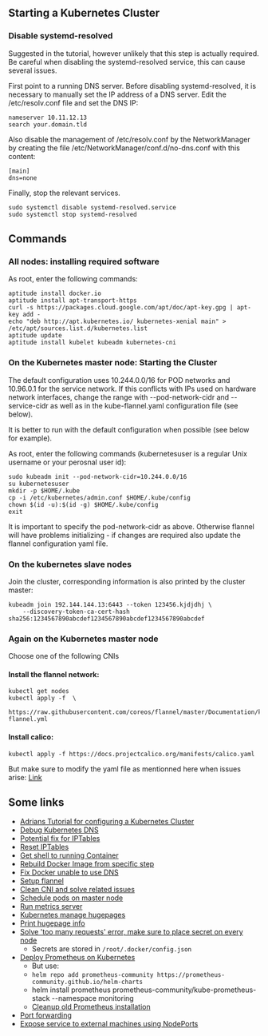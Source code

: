 
## Starting a Kubernetes Cluster

### Disable systemd-resolved
Suggested in the tutorial, however unlikely that this step is actually required. Be careful when disabling the systemd-resolved service, this can cause several issues.

First point to a running DNS server.
Before disabling systemd-resolved, it is necessary to manually set the IP address of a DNS server.
Edit the /etc/resolv.conf file and set the DNS IP:

    nameserver 10.11.12.13
    search your.domain.tld

Also disable the management of /etc/resolv.conf by the NetworkManager by creating the file
/etc/NetworkManager/conf.d/no-dns.conf with this content:

    [main]
    dns=none

Finally, stop the relevant services.

    sudo systemctl disable systemd-resolved.service
    sudo systemctl stop systemd-resolved



## Commands
### All nodes: installing required software

As root, enter the following commands:

    aptitude install docker.io
    aptitude install apt-transport-https
    curl -s https://packages.cloud.google.com/apt/doc/apt-key.gpg | apt-key add -
    echo "deb http://apt.kubernetes.io/ kubernetes-xenial main" > /etc/apt/sources.list.d/kubernetes.list
    aptitude update
    aptitude install kubelet kubeadm kubernetes-cni


### On the Kubernetes master node: Starting the Cluster

The default configuration uses 10.244.0.0/16 for POD networks and 10.96.0.1 for the service network.
If this conflicts with IPs used on hardware network interfaces, change the range with --pod-network-cidr
and --service-cidr as well as in the kube-flannel.yaml configuration file (see below).

It is better to run with the default configuration when possible (see below for example).

As root, enter the following commands (kubernetesuser is a regular Unix username or your perosnal user id):

    sudo kubeadm init --pod-network-cidr=10.244.0.0/16 
    su kubernetesuser
    mkdir -p $HOME/.kube
    cp -i /etc/kubernetes/admin.conf $HOME/.kube/config
    chown $(id -u):$(id -g) $HOME/.kube/config
    exit

It is important to specify the pod-network-cidr as above. Otherwise flannel will have problems initializing - if changes are required also update the flannel configuration yaml file.

### On the kubernetes slave nodes

Join the cluster, corresponding information is also printed by the cluster master:

    kubeadm join 192.144.144.13:6443 --token 123456.kjdjdhj \
        --discovery-token-ca-cert-hash sha256:1234567890abcdef1234567890abcdef1234567890abcdef


### Again on the Kubernetes master node

Choose one of the following CNIs

#### Install the flannel network:
 
    kubectl get nodes
    kubectl apply -f  \
        https://raw.githubusercontent.com/coreos/flannel/master/Documentation/kube-flannel.yml

#### Install calico:
    kubectl apply -f https://docs.projectcalico.org/manifests/calico.yaml

But make sure to modify the yaml file as mentionned here when issues arise: [Link](https://github.com/projectcalico/calico/issues/2561)



## Some links

- [Adrians Tutorial for configuring a Kubernetes Cluster](https://github.com/asqasq/docs/blob/master/kubernetes/kubernetes.md)
- [Debug Kubernetes DNS](https://kubernetes.io/docs/tasks/administer-cluster/dns-debugging-resolution/)
- [Potential fix for IPTables](https://github.com/coredns/coredns/issues/2693)
- [Reset IPTables](https://serverfault.com/questions/200635/best-way-to-clear-all-iptables-rules)
- [Get shell to running Container](https://kubernetes.io/docs/tasks/debug-application-cluster/get-shell-running-container/)
- [Rebuild Docker Image from specific step](https://stackoverflow.com/questions/35154219/rebuild-docker-image-from-specific-step)
- [Fix Docker unable to use DNS](https://stackoverflow.com/questions/24991136/docker-build-could-not-resolve-archive-ubuntu-com-apt-get-fails-to-install-a)
- [Setup flannel](https://github.com/flannel-io/flannel/blob/master/Documentation/kubernetes.md)
- [Clean CNI and solve related issues](https://github.com/kubernetes/kubernetes/issues/39557)
- [Schedule pods on master node](https://stackoverflow.com/questions/43147941/allow-scheduling-of-pods-on-kubernetes-master)
- [Run metrics server](https://stackoverflow.com/questions/52224829/kubernetes-metrics-unable-to-fetch-pod-node-metrics)
- [Kubernetes manage hugepages](https://kubernetes.io/docs/tasks/manage-hugepages/scheduling-hugepages/)
- [Print hugepage info](https://unix.stackexchange.com/questions/167451/how-to-monitor-use-of-huge-pages-per-process)
- [Solve 'too many requests' error, make sure to place secret on every node](https://kubernetes.io/docs/concepts/containers/images/#using-a-private-registry)
    - Secrets are stored in `/root/.docker/config.json`
- [Deploy Prometheus on Kubernetes](https://betterprogramming.pub/monitor-your-kubernetes-cluster-with-prometheus-and-grafana-1f7d0195e59)
    - But use:
    - `helm repo add prometheus-community https://prometheus-community.github.io/helm-charts`
    - helm install prometheus prometheus-community/kube-prometheus-stack --namespace monitoring
    - [Cleanup old Prometheus installation](https://github.com/prometheus-community/helm-charts/issues/557)
- [Port forwarding](https://unix.stackexchange.com/questions/115897/whats-ssh-port-forwarding-and-whats-the-difference-between-ssh-local-and-remot)
- [Expose service to external machines using NodePorts](https://kubernetes.io/docs/concepts/services-networking/service/#nodeport)
